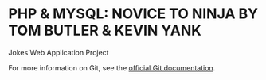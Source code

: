 # PHP & MYSQL: NOVICE TO NINJA BY TOM BUTLER & KEVIN YANK
Jokes Web Application Project



For more information on Git, see the
[official Git documentation](https://git-scm.com/).